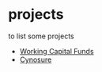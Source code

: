 # projects
to list some projects
- <a href="https://vijaykrishnaas.github.io/projects/wcf/" target="_blank">Working Capital Funds</a>
- <a href="https://vijaykrishnaas.github.io/projects/cynosure/" target="_blank">Cynosure</a>
